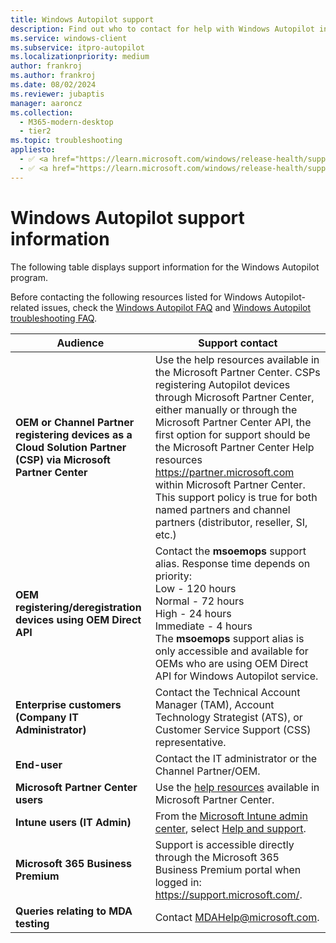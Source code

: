 ```yaml
---
title: Windows Autopilot support
description: Find out who to contact for help with Windows Autopilot installation.
ms.service: windows-client
ms.subservice: itpro-autopilot
ms.localizationpriority: medium
author: frankroj
ms.author: frankroj
ms.date: 08/02/2024
ms.reviewer: jubaptis
manager: aaroncz
ms.collection:
  - M365-modern-desktop
  - tier2
ms.topic: troubleshooting
appliesto:
  - ✅ <a href="https://learn.microsoft.com/windows/release-health/supported-versions-windows-client" target="_blank">Windows 11</a>
  - ✅ <a href="https://learn.microsoft.com/windows/release-health/supported-versions-windows-client" target="_blank">Windows 10</a>
---
```


# Windows Autopilot support information

The following table displays support information for the Windows Autopilot program.

Before contacting the following resources listed for Windows Autopilot-related issues, check the [Windows Autopilot FAQ](faq.yml) and [Windows Autopilot troubleshooting FAQ](troubleshooting-faq.yml).

| **Audience**   |   **Support contact**     |
|------------|---------------------------------------|
| **OEM or Channel Partner registering devices as a Cloud Solution Partner (CSP) via Microsoft Partner Center**| Use the help resources available in the Microsoft Partner Center. CSPs registering Autopilot devices through Microsoft Partner Center, either manually or through the Microsoft Partner Center API, the first option for support should be the Microsoft Partner Center Help resources <https://partner.microsoft.com> within Microsoft Partner Center. This support policy is true for both named partners and channel partners (distributor, reseller, SI, etc.)  |
| **OEM registering/deregistration devices using OEM Direct API**| Contact the **msoemops** support alias. Response time depends on priority: <br>Low - 120 hours <br>Normal - 72 hours <br>High - 24 hours <br>Immediate - 4 hours <br> The **msoemops** support alias is only accessible and available for OEMs who are using OEM Direct API for Windows Autopilot service.|
| **Enterprise customers (Company IT Administrator)** | Contact the Technical Account Manager (TAM), Account Technology Strategist (ATS), or Customer Service Support (CSS) representative. |
| **End-user** | Contact the IT administrator or the Channel Partner/OEM. |
| **Microsoft Partner Center users** | Use the [help resources](https://partner.microsoft.com/support) available in Microsoft Partner Center. |
| **Intune users (IT Admin)**| From the [Microsoft Intune admin center](https://go.microsoft.com/fwlink/?linkid=2109431), select [Help and support](https://intune.microsoft.com/#blade/Microsoft_Intune_DeviceSettings/TenantAdminMenu/helpSupport). |
| **Microsoft 365 Business Premium** | Support is accessible directly through the Microsoft 365 Business Premium portal when logged in:  <https://support.microsoft.com/>. |
| **Queries relating to MDA testing** | Contact <MDAHelp@microsoft.com>. |
